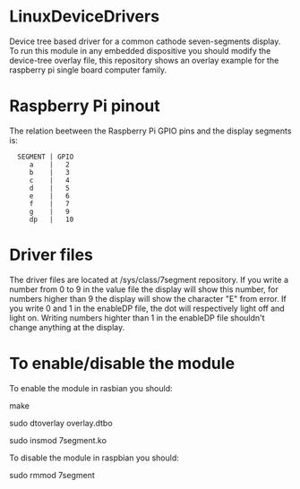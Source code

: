 # LinuxDeviceDrivers

Device tree based driver for a common cathode seven-segments display. To run this module in any embedded dispositive you should modify the device-tree overlay file, this repository shows an overlay example for the raspberry pi single board computer family.    

# Raspberry Pi pinout

The relation beetween the Raspberry Pi GPIO pins and the display segments is:

      SEGMENT | GPIO
         a    |   2
         b    |   3
         c    |   4
         d    |   5
         e    |   6
         f    |   7
         g    |   9
         dp   |   10
         
# Driver files

The driver files are located at /sys/class/7segment repository. If you write a number from 0 to 9 in the value file the display will show this number, for numbers higher than 9 the display will show the character "E" from error. If you write 0 and 1 in the enableDP file, the dot will respectively light off and light on. Writing numbers highter than 1 in the enableDP file shouldn't change anything at the display.

# To enable/disable the module

To enable the module in rasbian you should:

make

sudo dtoverlay overlay.dtbo

sudo insmod 7segment.ko

To disable the module in raspbian you should:

sudo rmmod 7segment
